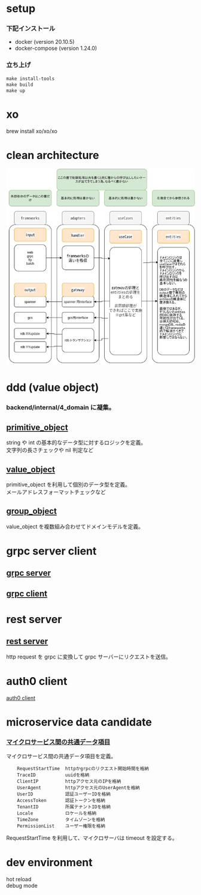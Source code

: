 # setup

### 下記インストール

- docker (version 20.10.5)
- docker-compose (version 1.24.0)

### 立ち上げ

```
make install-tools
make build
make up
```

# xo

brew install xo/xo/xo

# clean architecture

<img src="doc/ca.png">

# ddd (value object)

### backend/internal/4_domain に凝集。

## [primitive_object](backend/internal/4_domain/primitive_object)

string や int の基本的なデータ型に対するロジックを定義。  
文字列の長さチェックや nil 判定など

## [value_object](backend/internal/4_domain/value_object)

primitive_object を利用して個別のデータ型を定義。  
メールアドレスフォーマットチェックなど

## [group_object](backend/internal/4_domain/group_object)

value_object を複数組み合わせてドメインモデルを定義。

# grpc server client

## [grpc server](backend/internal/1_framework/in/go-grpc/person.go)

## [grpc client](backend/internal/1_framework/out/grpc_client/logic.go)

# rest server

## [rest server](backend/internal/1_framework/in/go-echo/v1/person/viaGRPC.go)

http request を grpc に変換して grpc サーバーにリクエストを送信。

# auth0 client

[auth0 client](backend/internal/1_framework/out/auth0_client/logic.go)

# microservice data candidate

### [マイクロサービス間の共通データ項目](backend/internal/4_domain/group_object/request_context.go)

マイクロサービス間の共通データ項目を定義。

```
	RequestStartTime  httpかgrpcのリクエスト開始時間を格納
	TraceID           uuidを格納
	ClientIP          httpアクセス元のIPを格納
	UserAgent         httpアクセス元のUserAgentを格納
	UserID            認証ユーザーIDを格納
	AccessToken       認証トークンを格納
	TenantID          所属テナントIDを格納
	Locale            ロケールを格納
	TimeZone          タイムゾーンを格納
	PermissionList    ユーザー権限を格納
```

RequestStartTime を利用して、マイクロサーバは timeout を設定する。

# dev environment

hot reload  
debug mode
